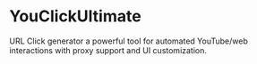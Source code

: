 # YouClickUltimate
URL Click generator a powerful tool for automated YouTube/web interactions with proxy support and UI customization.
